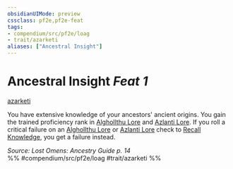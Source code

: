 ```yaml
---
obsidianUIMode: preview
cssclass: pf2e,pf2e-feat
tags:
- compendium/src/pf2e/loag
- trait/azarketi
aliases: ["Ancestral Insight"]
---
```

# Ancestral Insight  *Feat 1*  
[azarketi](azarketi-loag.md "Azarketi Ancestry & Heritage Trait")  


You have extensive knowledge of your ancestors' ancient origins. You gain the trained proficiency rank in [Alghollthu Lore](skills.md#Lore) and [Azlanti Lore](skills.md#Lore). If you roll a critical failure on an [Alghollthu Lore](skills.md#Lore) or [Azlanti Lore](skills.md#Lore) check to [Recall Knowledge](recall-knowledge.md), you get a failure instead.

*Source: Lost Omens: Ancestry Guide p. 14*  
%% #compendium/src/pf2e/loag #trait/azarketi %%